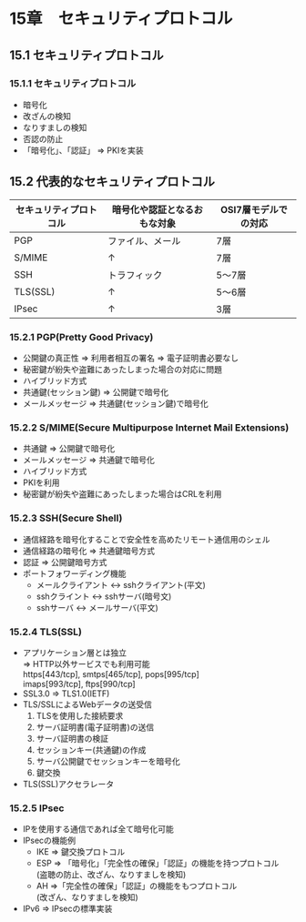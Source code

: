 # 15章　セキュリティプロトコル
## 15.1 セキュリティプロトコル
### 15.1.1 セキュリティプロトコル

* 暗号化
* 改ざんの検知
* なりすましの検知
* 否認の防止
* 「暗号化」、「認証」 => PKIを実装

## 15.2 代表的なセキュリティプロトコル

セキュリティプロトコル | 暗号化や認証となるおもな対象 | OSI7層モデルでの対応
--- | --- | ---
PGP | ファイル、メール | 7層
S/MIME | ↑ | 7層
SSH | トラフィック | 5～7層
TLS(SSL) | ↑ | 5～6層
IPsec | ↑ | 3層

### 15.2.1 PGP(Pretty Good Privacy)

* 公開鍵の真正性 => 利用者相互の署名 => 電子証明書必要なし
* 秘密鍵が紛失や盗難にあったしまった場合の対応に問題
* ハイブリッド方式
* 共通鍵(セッション鍵) => 公開鍵で暗号化
* メールメッセージ => 共通鍵(セッション鍵)で暗号化

### 15.2.2 S/MIME(Secure Multipurpose Internet Mail Extensions)

* 共通鍵 => 公開鍵で暗号化
* メールメッセージ => 共通鍵で暗号化
* ハイブリッド方式
* PKIを利用
* 秘密鍵が紛失や盗難にあったしまった場合はCRLを利用

### 15.2.3 SSH(Secure Shell)

* 通信経路を暗号化することで安全性を高めたリモート通信用のシェル
* 通信経路の暗号化 => 共通鍵暗号方式
* 認証 => 公開鍵暗号方式
* ポートフォワーディング機能
	* メールクライアント <-> sshクライアント(平文)
	* sshクライント <-> sshサーバ(暗号文)
	* sshサーバ <-> メールサーバ(平文)

### 15.2.4 TLS(SSL)

* アプリケーション層とは独立  
=> HTTP以外サービスでも利用可能  
https[443/tcp], smtps[465/tcp], pops[995/tcp]  
imaps[993/tcp], ftps[990/tcp]  
* SSL3.0 => TLS1.0(IETF)
* TLS/SSLによるWebデータの送受信
	1. TLSを使用した接続要求
	1. サーバ証明書(電子証明書)の送信
	1. サーバ証明書の検証
	1. セッションキー(共通鍵)の作成
	1. サーバ公開鍵でセッションキーを暗号化
	1. 鍵交換
* TLS(SSL)アクセラレータ

### 15.2.5 IPsec
* IPを使用する通信であれば全て暗号化可能
* IPsecの機能例
	* IKE => 鍵交換プロトコル
	* ESP => 「暗号化」「完全性の確保」「認証」の機能を持つプロトコル  
(盗聴の防止、改ざん、なりすましを検知)
	* AH =>「完全性の確保」「認証」の機能をもつプロトコル  
(改ざん、なりすましを検知) 
* IPv6 => IPsecの標準実装
